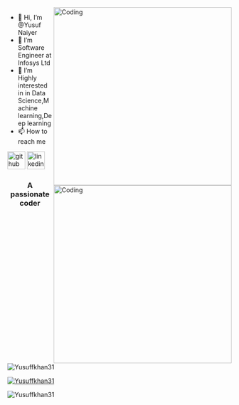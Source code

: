 <img align="right" alt="Coding" width="400" src="https://tenor.com/bwEBR.gif">

- 👋 Hi, I’m @Yusuf Naiyer <img align="right" alt="Coding" width="400" src="https://media.giphy.com/media/26tn33aiTi1jkl6H6/giphy.gif">
- 👀 I’m Software Engineer at Infosys Ltd
- 🌱 I’m Highly interested in in Data Science,Machine learning,Deep learning    
- 📫 How to reach me


[<img src='https://cdn.jsdelivr.net/npm/simple-icons@3.0.1/icons/github.svg' alt='github' height='40'>](https://github.com/Yusuffkhan31)  [<img src='https://cdn.jsdelivr.net/npm/simple-icons@3.0.1/icons/linkedin.svg' alt='linkedin' height='40'>](https://www.linkedin.com/in/yusuf-khan-136603195/)
<h3 align="center">A passionate coder</h3>

<p align="left"> <img src="https://komarev.com/ghpvc/?username=Yusuffkhan31&label=Profile%20views&color=0e75b6&style=flat" alt="Yusuffkhan31" /> </p>

<p align="left"> <a href="https://github.com/ryo-ma/github-profile-trophy"><img src="https://github-profile-trophy.vercel.app/?username=Yusuffkhan31" alt="Yusuffkhan31" /></a> </p>

</p>

<p><img align="center" src="https://github-readme-stats.vercel.app/api/top-langs?username=Yusuffkhan31&show_icons=true&locale=en&layout=compact" alt="Yusuffkhan31" /></p>
